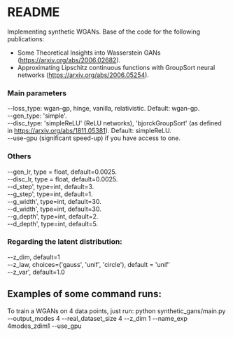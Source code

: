 # README #
Implementing synthetic WGANs. 
Base of the code for the following publications:<br />
- Some Theoretical Insights into Wasserstein GANs (https://arxiv.org/abs/2006.02682).<br />
- Approximating Lipschitz continuous functions with GroupSort neural networks (https://arxiv.org/abs/2006.05254).<br />

### Main parameters
--loss_type: wgan-gp, hinge, vanilla, relativistic. Default: wgan-gp.<br />
--gen_type: 'simple'.<br />
--disc_type: 'simpleReLU' (ReLU networks), 'bjorckGroupSort' (as defined in https://arxiv.org/abs/1811.05381). Default: simpleReLU.<br />
--use-gpu (significant speed-up) if you have access to one.

### Others
--gen_lr, type = float, default=0.0025. <br />
--disc_lr, type = float, default=0.0025. <br />
--d_step', type=int, default=3.<br />
--g_step', type=int, default=1.<br />
--g_width', type=int, default=30.<br />
--d_width', type=int, default=30.<br />
--g_depth', type=int, default=2.<br />
--d_depth', type=int, default=5.<br />

### Regarding the latent distribution:
--z_dim, default=1<br />
--z_law, choices=('gauss', 'unif', 'circle'), default = 'unif'<br />
--z_var', default=1.0<br />



## Examples of some command runs:
To train a WGANs on 4 data points, just run:
python synthetic_gans/main.py --output_modes 4 --real_dataset_size 4 --z_dim 1 --name_exp 4modes_zdim1 --use_gpu 